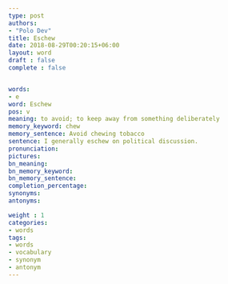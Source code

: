 ```yaml
---
type: post
authors:
- "Polo Dev"
title: Eschew
date: 2018-08-29T00:20:15+06:00
layout: word
draft : false
complete : false


words:
- e
word: Eschew
pos: v
meaning: to avoid; to keep away from something deliberately
memory_keyword: chew
memory_sentence: Avoid chewing tobacco
sentence: I generally eschew on political discussion.
pronunciation:
pictures:
bn_meaning:
bn_memory_keyword:
bn_memory_sentence:
completion_percentage:
synonyms:
antonyms:

weight : 1
categories:
- words
tags:
- words
- vocabulary
- synonym
- antonym
---
```

